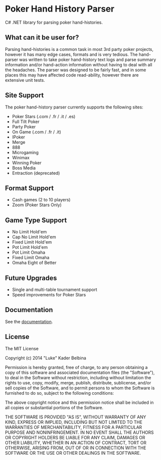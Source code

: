 Poker Hand History Parser
=========================

C# .NET library for parsing poker hand-histories.

What can it be user for?
------------------------

Parsing hand-histories is a common task in most 3rd party poker projects, however it has many edge cases, formats and is very tedious. The hand-parser was written to take poker hand-history text logs and parse summary information and/or hand-action information without having to deal with all the headaches. The parser was designed to be fairly fast, and in some places this may have affected code read-ability, however there are extensive unit tests.

Site Support
------------

The poker hand-history parser currently supports the following sites:

 * Poker Stars (.com / .fr / .it / .es)
 * Full Tilt Poker
 * Party Poker
 * On Game (.com / .fr / .it)
 * IPoker
 * Merge
 * 888
 * Microgaming
 * Winimax
 * Winning Poker
 * Boss Media
 * Entraction (deprecated)

Format Support
--------------
 * Cash games (2 to 10 players)
 * Zoom (Poker Stars Only)

Game Type Support
-----------------
 * No Limit Hold'em
 * Cap No Limit Hold'em
 * Fixed Limit Hold'em
 * Pot Limit Hold'em
 * Pot Limit Omaha
 * Fixed Limit Omaha
 * Omaha Eight of Better

Future Upgrades
---------------
 * Single and multi-table tournament support
 * Speed improvements for Poker Stars

Documentation
-------------

See the [documentation](https://github.com/KBelbina/PokerHandHistoryParser/wiki).

License
-------

The MIT License

Copyright (c) 2014 "Luke" Kader Belbina

Permission is hereby granted, free of charge, to any person obtaining a copy of this software and associated documentation files (the "Software"), to deal in the Software without restriction, including without limitation the rights to use, copy, modify, merge, publish, distribute, sublicense, and/or sell copies of the Software, and to permit persons to whom the Software is furnished to do so, subject to the following conditions:

The above copyright notice and this permission notice shall be included in all copies or substantial portions of the Software.

THE SOFTWARE IS PROVIDED "AS IS", WITHOUT WARRANTY OF ANY KIND, EXPRESS OR IMPLIED, INCLUDING BUT NOT LIMITED TO THE WARRANTIES OF MERCHANTABILITY, FITNESS FOR A PARTICULAR PURPOSE AND NONINFRINGEMENT. IN NO EVENT SHALL THE AUTHORS OR COPYRIGHT HOLDERS BE LIABLE FOR ANY CLAIM, DAMAGES OR OTHER LIABILITY, WHETHER IN AN ACTION OF CONTRACT, TORT OR OTHERWISE, ARISING FROM, OUT OF OR IN CONNECTION WITH THE SOFTWARE OR THE USE OR OTHER DEALINGS IN THE SOFTWARE.
